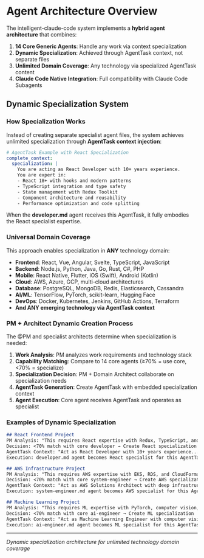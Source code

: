 # Agent Architecture Overview

The intelligent-claude-code system implements a **hybrid agent architecture** that combines:

1. **14 Core Generic Agents**: Handle any work via context specialization
2. **Dynamic Specialization**: Achieved through AgentTask context, not separate files
3. **Unlimited Domain Coverage**: Any technology via specialized AgentTask content
4. **Claude Code Native Integration**: Full compatibility with Claude Code Subagents

## Dynamic Specialization System

### How Specialization Works

Instead of creating separate specialist agent files, the system achieves unlimited specialization through **AgentTask context injection**:

```yaml
# AgentTask Example with React Specialization
complete_context:
  specialization: |
    You are acting as React Developer with 10+ years experience.
    You are expert in:
    - React 18+ with hooks and modern patterns
    - TypeScript integration and type safety
    - State management with Redux Toolkit
    - Component architecture and reusability
    - Performance optimization and code splitting
```

When the **developer.md** agent receives this AgentTask, it fully embodies the React specialist expertise.

### Universal Domain Coverage

This approach enables specialization in **ANY** technology domain:

- **Frontend**: React, Vue, Angular, Svelte, TypeScript, JavaScript
- **Backend**: Node.js, Python, Java, Go, Rust, C#, PHP
- **Mobile**: React Native, Flutter, iOS (Swift), Android (Kotlin)
- **Cloud**: AWS, Azure, GCP, multi-cloud architectures
- **Database**: PostgreSQL, MongoDB, Redis, Elasticsearch, Cassandra
- **AI/ML**: TensorFlow, PyTorch, scikit-learn, Hugging Face
- **DevOps**: Docker, Kubernetes, Jenkins, GitHub Actions, Terraform
- **And ANY emerging technology via AgentTask context**

### PM + Architect Dynamic Creation Process

The @PM and specialist architects determine when specialization is needed:

1. **Work Analysis**: PM analyzes work requirements and technology stack
2. **Capability Matching**: Compare to 14 core agents (≥70% = use core, <70% = specialize)
3. **Specialization Decision**: PM + Domain Architect collaborate on specialization needs
4. **AgentTask Generation**: Create AgentTask with embedded specialization context
5. **Agent Execution**: Core agent receives AgentTask and operates as specialist

### Examples of Dynamic Specialization

```markdown
## React Frontend Project
PM Analysis: "This requires React expertise with Redux, TypeScript, and modern hooks"
Decision: <70% match with core developer → Create React specialization
AgentTask Context: "Act as React Developer with 10+ years experience..."
Execution: developer.md agent becomes React specialist for this AgentTask

## AWS Infrastructure Project  
PM Analysis: "This requires AWS expertise with EKS, RDS, and CloudFormation"
Decision: <70% match with core system-engineer → Create AWS specialization
AgentTask Context: "Act as AWS Solutions Architect with deep infrastructure expertise..."
Execution: system-engineer.md agent becomes AWS specialist for this AgentTask

## Machine Learning Project
PM Analysis: "This requires ML expertise with PyTorch, computer vision, and model deployment"
Decision: <70% match with core ai-engineer → Create ML specialization
AgentTask Context: "Act as Machine Learning Engineer with computer vision expertise..."
Execution: ai-engineer.md agent becomes ML specialist for this AgentTask
```

---

*Dynamic specialization architecture for unlimited technology domain coverage*